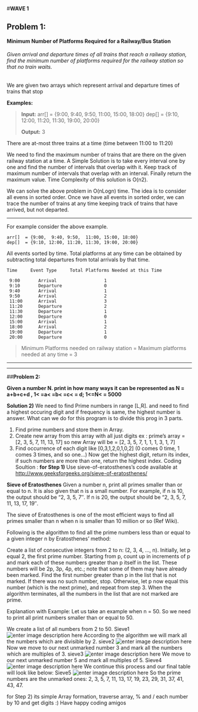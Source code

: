 #**WAVE 1**
## **Problem 1:**
**Minimum Number of Platforms Required for a Railway/Bus Station**

###### Given arrival and departure times of all trains that reach a railway station, find the minimum number of platforms required for the railway station so that no train waits.
We are given two arrays which represent arrival and departure times of trains that stop

**Examples:**

>  **Input:**  arr[]  = {9:00,  9:40, 9:50,  11:00, 15:00, 18:00}
>             dep[]  = {9:10, 12:00, 11:20, 11:30, 19:00, 20:00}
> 
> **Output:** 3



There are at-most three trains at a time (time between 11:00 to 11:20)

We need to find the maximum number of trains that are there on the given railway station at a time. A Simple Solution is to take every interval one by one and find the number of intervals that overlap with it. Keep track of maximum number of intervals that overlap with an interval. Finally return the maximum value. Time Complexity of this solution is O(n2).

We can solve the above problem in O(nLogn) time. The idea is to consider all evens in sorted order. Once we have all events in sorted order, we can trace the number of trains at any time keeping track of trains that have arrived, but not departed.


----------


For example consider the above example.

    arr[]  = {9:00,  9:40, 9:50,  11:00, 15:00, 18:00}
    dep[]  = {9:10, 12:00, 11:20, 11:30, 19:00, 20:00}

All events sorted by time.
Total platforms at any time can be obtained by subtracting total 
departures from total arrivals by that time.
 

    Time     Event Type     Total Platforms Needed at this Time 

     9:00       Arrival                  1
     9:10       Departure                0
     9:40       Arrival                  1
     9:50       Arrival                  2
     11:00      Arrival                  3 
     11:20      Departure                2
     11:30      Departure                1
     12:00      Departure                0
     15:00      Arrival                  1
     18:00      Arrival                  2 
     19:00      Departure                1
     20:00      Departure                0

> Minimum Platforms needed on railway station = Maximum platforms needed at any time  = 3

 


----------


----------


##**Problem 2:**

**Given a number N. print in how many ways it can be represented as N = a+b+c+d , 1< =a< =b< =c< = d; 1<=N< = 5000**


**Solution 2)**
 We need to find Prime numbers in range [L,R]. and need to find a highest occuring digit and if frequency is same, the highest number is answer.
What can we do for this program is to divide this prog in 3 parts.

 1. Find prime numbers and store them in Array.
 2. Create new array from this array with all just digits
		ex : prime’s array = [2, 3, 5, 7, 11, 13, 17]
		so new Array will be = [2, 3, 5, 7, 1, 1, 1, 3, 1, 7]
 3. Find occurrence of each digit like [0,3,1,2,0,1,0,2] (0 comes 0 time, 1 comes 3 times, and so one…)
Now get the highest digit, return its index, if such numbers are more than one, return the highest index.
Coding Soultion :
**for Step 1)** Use sieve-of-eratosthenes’s code available at http://www.geeksforgeeks.org/sieve-of-eratosthenes/

**Sieve of Eratosthenes**
Given a number n, print all primes smaller than or equal to n. It is also given that n is a small number.
For example, if n is 10, the output should be “2, 3, 5, 7″. If n is 20, the output should be “2, 3, 5, 7, 11, 13, 17, 19″.

The sieve of Eratosthenes is one of the most efficient ways to find all primes smaller than n when n is smaller than 10 million or so (Ref Wiki).

Following is the algorithm to find all the prime numbers less than or equal to a given integer n by Eratosthenes’ method:

Create a list of consecutive integers from 2 to n: (2, 3, 4, …, n).
Initially, let p equal 2, the first prime number.
Starting from p, count up in increments of p and mark each of these numbers greater than p itself in the list. These numbers will be 2p, 3p, 4p, etc.; note that some of them may have already been marked.
Find the first number greater than p in the list that is not marked. If there was no such number, stop. Otherwise, let p now equal this number (which is the next prime), and repeat from step 3.
When the algorithm terminates, all the numbers in the list that are not marked are prime.

Explanation with Example:
Let us take an example when n = 50. So we need to print all print numbers smaller than or equal to 50.

We create a list of all numbers from 2 to 50.
Sieve1
![enter image description here](http://d1gjlxt8vb0knt.cloudfront.net//wp-content/uploads/Sieve1-1024x178.png)
According to the algorithm we will mark all the numbers which are divisible by 2.
sieve2
![enter image description here](http://d1gjlxt8vb0knt.cloudfront.net//wp-content/uploads/sieve2-1024x177.png)
Now we move to our next unmarked number 3 and mark all the numbers which are multiples of 3.
sieve3
![enter image description here](http://d1gjlxt8vb0knt.cloudfront.net//wp-content/uploads/sieve3-1024x177.png)
We move to our next unmarked number 5 and mark all multiples of 5.
Sieve4
![enter image description here](http://d1gjlxt8vb0knt.cloudfront.net//wp-content/uploads/Sieve4-1024x178.png)
We continue this process and our final table will look like below:
Sieve5
![enter image description here](http://d1gjlxt8vb0knt.cloudfront.net//wp-content/uploads/Sieve5-1024x181.png)
So the prime numbers are the unmarked ones: 2, 3, 5, 7, 11, 13, 17, 19, 23, 29, 31, 37, 41, 43, 47.

for Step 2) its simple Array formation, traverse array, % and /  each number by 10 and get digits :)
Have happy coding  amigos

 
